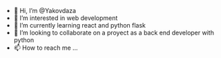 - 👋 Hi, I’m @Yakovdaza
- 👀 I’m interested in web development 
- 🌱 I’m currently learning react and python flask
- 💞️ I’m looking to collaborate on a proyect as a back end developer with python 
- 📫 How to reach me ...

<!---
Yakovdaza/Yakovdaza is a ✨ special ✨ repository because its `README.md` (this file) appears on your GitHub profile.
You can click the Preview link to take a look at your changes.
--->
